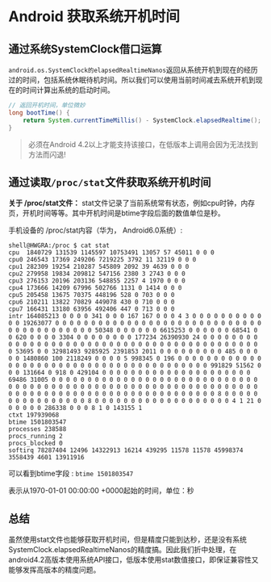 #  **Android** 获取系统开机时间

## 通过系统SystemClock借口运算

`android.os.SystemClock的elapsedRealtimeNanos`返回从系统开机到现在的经历过的时间，包括系统休眠待机时间。所以我们可以使用当前时间减去系统开机到现在的时间计算出系统的启动时间。

``` java
// 返回开机时间，单位微妙
long bootTime() {
    return System.currentTimeMillis() - SystemClock.elapsedRealtime();
}
```

> 必须在Android 4.2以上才能支持该接口，在低版本上调用会因为无法找到方法而闪退!

## 通过读取`/proc/stat`文件获取系统开机时间

**关于 /proc/stat文件：** stat文件记录了当前系统常有状态，例如cpu时钟，内存页，开机时间等等。其中开机时间是btime字段后面的数值单位是秒。

手机设备的 /proc/stat内容（华为， Android6.0系统）:

``` shell
shell@HWGRA:/proc $ cat stat
cpu  1840729 131539 1145597 10753491 13057 57 45011 0 0 0
cpu0 246543 17369 249206 7219225 3792 11 32119 0 0 0
cpu1 282309 19254 210287 545809 2092 39 4639 0 0 0
cpu2 279958 19834 209812 547156 2380 3 2743 0 0 0
cpu3 276153 20196 203136 548855 2257 4 1970 0 0 0
cpu4 173666 14209 67996 502766 1131 0 1414 0 0 0
cpu5 205458 13675 70375 448196 528 0 703 0 0 0
cpu6 210211 13822 70829 449078 430 0 710 0 0 0
cpu7 166431 13180 63956 492406 447 0 713 0 0 0
intr 164085213 0 0 0 0 341 0 0 0 167 167 0 0 0 4 3 0 0 0 0 0 0 0 0 0 0 0 0 19263077 0 0 0 0 0 0 0 0 0 0 0 0 0 0 0 0 0 0 0 0 0 0 0 0 0 0 0 0 0 0 0 0 0 0 0 0 0 0 0 0 0 50348 0 0 0 0 0 0 6615253 0 0 0 0 0 0 68541 0 0 620 0 0 0 0 3304 0 0 0 0 0 0 0 0 177234 26390930 24 0 0 0 0 0 0 0 0 0 0 0 0 0 0 0 0 0 0 0 0 0 0 0 0 0 0 0 0 0 0 0 0 0 0 0 0 0 0 0 0 0 0 0 0 53695 0 0 32981493 9285925 2391853 2011 0 0 0 0 0 0 0 0 0 485 0 0 0 0 0 1480860 100 2118249 0 0 0 0 5 998345 0 196 0 0 0 0 0 0 0 0 0 0 0 0 0 0 0 0 0 0 0 0 0 0 0 0 0 0 0 0 0 0 0 0 0 0 0 0 0 0 0 0 991829 51562 0 0 0 131664 0 918 0 429104 0 0 0 0 0 0 0 0 0 0 0 0 0 0 0 0 0 0 0 0 0 69486 31005 0 0 0 0 0 0 0 0 0 0 0 0 0 0 0 0 0 0 0 0 0 0 0 0 0 0 0 0 0 0 0 0 0 0 0 0 0 0 0 0 0 0 0 0 0 0 0 0 0 0 0 0 0 0 0 0 0 0 0 0 0 0 0 0 0 0 0 0 0 0 0 0 0 0 0 0 0 0 0 0 0 0 0 0 0 0 0 0 0 0 0 0 0 8 0 0 0 0 0 0 0 0 0 0 0 0 0 0 0 0 8 0 0 0 0 0 0 0 0 0 0 0 0 0 0 0 0 0 0 0 4 1 21 0 0 0 0 0 0 286338 0 0 0 8 1 0 143155 1
ctxt 197939068
btime 1501803547
processes 238588
procs_running 2
procs_blocked 0
softirq 78287404 12496 14322913 16214 439295 11578 11578 45998374 3558439 4601 13911916
```

可以看到btime字段 :
        `btime 1501803547`

表示从1970-01-01 00:00:00 +0000起始的时间，单位：秒

## 总结

虽然使用stat文件也能够获取开机时间，但是精度只能到达秒，还是没有系统SystemClock.elapsedRealtimeNanos的精度搞。因此我们折中处理，在android4.2高版本使用系统API接口，低版本使用stat数值接口，即保证兼容性又能够发挥高版本的精度问题。